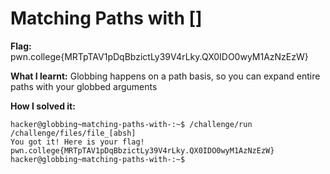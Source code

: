 # Matching Paths with []

**Flag:** pwn.college{MRTpTAV1pDqBbzictLy39V4rLky.QX0IDO0wyM1AzNzEzW}

**What I learnt:** Globbing happens on a path basis, so you can expand entire paths with your globbed arguments

**How I solved it:** 

``` 
hacker@globbing~matching-paths-with-:~$ /challenge/run /challenge/files/file_[absh]
You got it! Here is your flag!
pwn.college{MRTpTAV1pDqBbzictLy39V4rLky.QX0IDO0wyM1AzNzEzW}
hacker@globbing~matching-paths-with-:~$

```
